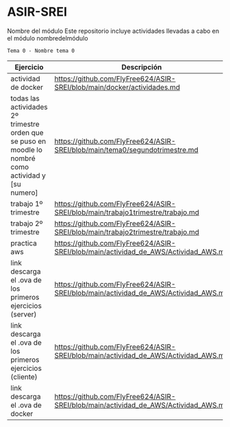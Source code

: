 # ASIR-SREI
Nombre del módulo
Este repositorio incluye actividades llevadas a cabo en el módulo nombredelmódulo


    Tema 0 - Nombre tema 0
  
| Ejercicio   | Descripción   |
| ----------- | ------------- |
| actividad de docker |       https://github.com/FlyFree624/ASIR-SREI/blob/main/docker/actividades.md        |
| todas las actividades 2º trimestre orden que se puso en moodle lo nombré como actividad y [su numero]  |  https://github.com/FlyFree624/ASIR-SREI/blob/main/tema0/segundotrimestre.md         |
| trabajo 1º trimestre |    https://github.com/FlyFree624/ASIR-SREI/blob/main/trabajo1trimestre/trabajo.md           |
| trabajo 2º trimestre|   https://github.com/FlyFree624/ASIR-SREI/blob/main/trabajo2trimestre/trabajo.md            |
| practica aws | https://github.com/FlyFree624/ASIR-SREI/blob/main/actividad_de_AWS/Actividad_AWS.md          |
| link descarga el .ova de los primeros ejercicios (server) | https://github.com/FlyFree624/ASIR-SREI/blob/main/actividad_de_AWS/Actividad_AWS.md          |
| link descarga el .ova de los primeros ejercicios (cliente) | https://github.com/FlyFree624/ASIR-SREI/blob/main/actividad_de_AWS/Actividad_AWS.md          |
| link descarga el .ova de docker| https://github.com/FlyFree624/ASIR-SREI/blob/main/actividad_de_AWS/Actividad_AWS.md          |


